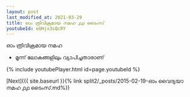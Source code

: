 ```yaml
---
layout: post
last_modified_at: 2021-03-29
title: ഓം ത്രിവിക്രമായ നമഹ ൧൧ ടൈംസ്
youtubeId: eUHjx3sQcRY
---
```

 
 
 ഓം ത്രിവിക്രമായ നമഹ 
 
 -  മൂന്ന് ലോകങ്ങളിലും വ്യാപിച്ചതാരാണ് 
 
  
 
  
 
 
 
 
 
 


{% include youtubePlayer.html id=page.youtubeId %}
 
[Next]({{ site.baseurl }}{% link  split2/_posts/2015-02-19-ഓം വൈദ്യയാ നമഹ ൧൧ ടൈംസ്.md%})
 
